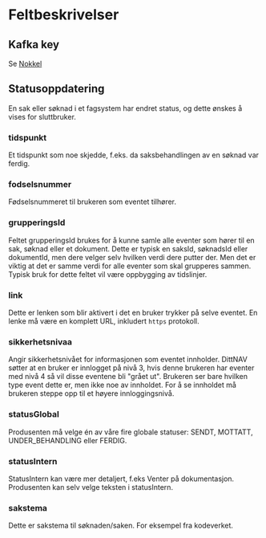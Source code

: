 # Feltbeskrivelser

## Kafka key
Se [Nokkel](../fellesinfo.md)

## Statusoppdatering
En sak eller søknad i et fagsystem har endret status, og dette ønskes å vises for sluttbruker.

### tidspunkt
Et tidspunkt som noe skjedde, f.eks. da saksbehandlingen av en søknad var ferdig.

### fodselsnummer
Fødselsnummeret til brukeren som eventet tilhører.

### grupperingsId
Feltet grupperingsId brukes for å kunne samle alle eventer som hører til en sak, søknad eller et dokument. Dette er typisk en saksId, søknadsId eller dokumentId, men dere velger selv hvilken verdi dere putter der. Men det er viktig at det er samme verdi for alle eventer som skal grupperes sammen. Typisk bruk for dette feltet vil være oppbygging av tidslinjer.

### link
Dette er lenken som blir aktivert i det en bruker trykker på selve eventet. En lenke må være en komplett URL, inkludert `https` protokoll.

### sikkerhetsnivaa
Angir sikkerhetsnivået for informasjonen som eventet innholder.
DittNAV søtter at en bruker er innlogget på nivå 3, hvis denne brukeren har eventer med nivå 4 så vil disse eventene bli "grået ut". Brukeren ser bare hvilken type event dette er, men ikke noe av innholdet. For å se innholdet må brukeren steppe opp til et høyere innloggingsnivå.

### statusGlobal
Produsenten må velge én av våre fire globale statuser: SENDT, MOTTATT, UNDER_BEHANDLING eller FERDIG.

### statusIntern
StatusIntern kan være mer detaljert, f.eks Venter på dokumentasjon. Produsenten kan selv velge teksten i statusIntern.

### sakstema
Dette er sakstema til søknaden/saken. For eksempel fra kodeverket. 